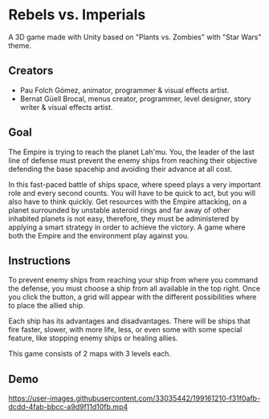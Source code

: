 # Rebels vs. Imperials
A 3D game made with Unity based on "Plants vs. Zombies" with "Star Wars" theme.

## Creators
- Pau Folch Gómez, animator, programmer & visual effects artist.
- Bernat Güell Brocal, menus creator, programmer, level designer, story writer & visual effects artist.


## Goal
The Empire is trying to reach the planet Lah'mu. You, the leader of the last line of defense must prevent the enemy ships from reaching their objective defending the base spacehip and avoiding their advance at all cost. 

In this fast-paced battle of ships space, where speed plays a very important role and every second counts. You will have to be quick to act, but you will also have to think quickly. Get resources with the Empire attacking, on a planet surrounded by unstable asteroid rings and far away of other inhabited planets is not easy, therefore, they must be administered by applying a smart strategy in order to achieve the victory. A game where both the Empire and the environment play against you.

## Instructions 
To prevent enemy ships from reaching your ship from where you command the defense, you must choose a ship from all available in the top right. Once you click the button, a grid will appear with the different possibilities where to place the allied ship.

Each ship has its advantages and disadvantages. There will be ships that fire faster, slower, with more life, less, or even some with some special feature, like stopping enemy ships or healing allies.

This game consists of 2 maps with 3 levels each.

## Demo
https://user-images.githubusercontent.com/33035442/199161210-f31f0afb-dcdd-4fab-bbcc-a9d9f11d10fb.mp4
